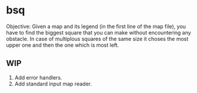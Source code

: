 # bsq

Objective: Given a map and its legend (in the first line of the map file), you have to find the biggest square that you can make without encountering any obstacle. In case of multiplous squares of the same size it choses the most upper one and then the one which is most left.

## WIP
1. Add error handlers.
2. Add standard input map reader.